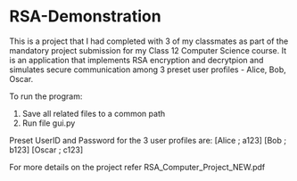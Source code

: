 # RSA-Demonstration


This is a project that I had completed with 3 of my classmates as part of the mandatory project submission for my Class 12 Computer Science course.
It is an application that implements RSA encryption and decrytpion and simulates secure communication among 3 preset user profiles - Alice, Bob, Oscar.

To run the program:
1. Save all related files to a common path
2. Run file gui.py

Preset UserID and Password for the 3 user profiles are:
[Alice ; a123]
[Bob ; b123]
[Oscar ; c123]

For more details on the project refer RSA_Computer_Project_NEW.pdf
